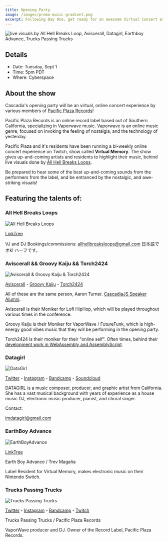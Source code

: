```yaml
---
title: Opening Party
image: /images/promo-music-gradient.png
excerpt: Following Day One, get ready for an awesome Virtual Concert experience!
---
```

![live visuals by All Hell Breaks Loop, Aviscerall, Datagirl, Earthboy Advance, Trucks Passing Trucks](/images/promo-music-gradient.png)

## Details

* Date: Tuesday, Sept 1
* Time: 5pm PDT
* Where: Cyberspace

## About the show

Cascadia's opening party will be an virtual, online concert experience by various members of [Pacific Plaza Records](https://pacificplaza.bandcamp.com/)! 

Pacific Plaza Records is an online record label based out of Southern California, specializing in Vaporwave music. Vaporwave is an online music genre, focused on invoking the feeling of nostalgia, and the technology of yesterday.

Pacific Plaza and it's residents have been running a bi-weekly online concert experience on Twitch, show called **Virtual Memory**. The show gives up-and-coming artists and residents to highlight their music, behind live visuals done by [All Hell Breaks Loops](https://twitter.com/ahblmusic).

Be prepared to hear some of the best up-and-coming sounds from the performers from the label, and be entranced by the nostalgic, and awe-striking visuals!

##  Featuring the talents of:

### All Hell Breaks Loops

![All Hell Breaks Loops](https://pbs.twimg.com/profile_images/1128101263135002624/2JW9NWpK_400x400.jpg)

[LinkTree](https://linktr.ee/allhellbreaksloops) 

VJ and DJ
Bookings/commissions: allhellbreaksloops@gmail.com
日本語でオk! ハーフです。

### Aviscerall && Groovy Kaiju && Torch2424

![Aviscerall & Groovy Kaiju & Torch2424](https://i1.sndcdn.com/avatars-000112634876-re19sl-t500x500.jpg)

[Aviscerall](https://linktr.ee/aviscerall) - [Groovy Kaiju](https://linktr.ee/groovy_kaiju) - [Torch2424](https://twitter.com/torch2424)

All of these are the same person, Aaron Turner. [CascadiaJS Speaker Alumni](https://youtu.be/CYVs9hllqZY).

Aviscerall is their Moniker for Lofi HipHop, which will be played throughout various times in the conference.

Groovy Kaiju is their Moniker for VaporWave / FutureFunk, which is high-energy good vibes music that they will be performing in the opening party.

Torch2424 is their moniker for their "online self". Often times, behind their [development work in WebAssembly and AssemblyScript](https://github.com/torch2424).

### Datagirl

![DataGirl](https://pbs.twimg.com/profile_images/1294128402308292611/IiCWGOFi_400x400.jpg)

[Twitter](https://twitter.com/IMDATAGIRL) - [Instagram](https://www.instagram.com/imdatagirl/) - [Bandcamp](https://datagirl.bandcamp.com/) - [Soundcloud](https://soundcloud.com/imdatagirl)

DATAGIRL is a music composer, producer, and graphic artist from California. She has a vast musical background with years of experience as a house music DJ, electronic music producer, pianist, and choral singer.

Contact:

imdatagirl@gmail.com

### EarthBoy Advance

![EarthBoyAdvance](https://pbs.twimg.com/profile_images/1209300237317070849/c1TrgYuU_400x400.jpg)

[LinkTree](https://linktr.ee/earthboyadvance)

Earth Boy Advance / Trev Magaña

Label Resident for Virtual Memory, makes electronic music on their Nintendo Switch.

### Trucks Passing Trucks

![Trucks Passing Trucks](https://pbs.twimg.com/profile_images/1086177477653716992/7HfJzxQA_400x400.jpg)

[Twitter](https://twitter.com/PacificPlazaRec) - [Instagram](https://www.instagram.com/pacificplazarec/) - [Bandcamp](https://pacificplaza.bandcamp.com/) - [Twitch](https://www.twitch.tv/pacificplaza)

Trucks Passing Trucks / Pacific Plaza Records

VaporWave producer and DJ. Owner of the Record Label, Pacific Plaza Records.


